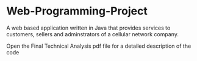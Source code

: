 # Web-Programming-Project
A web based application written in Java that provides services to customers, sellers and adminstrators of a cellular network company.

Open the Final Technical Analysis pdf file for a detailed description of the code

